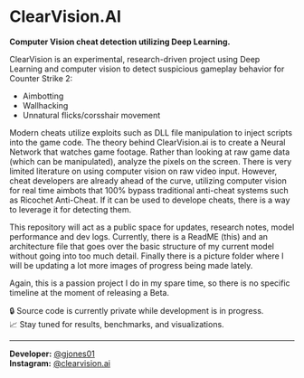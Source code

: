# ClearVision.AI
**Computer Vision cheat detection utilizing Deep Learning.**

ClearVision is an experimental, research-driven project using Deep Learning and computer vision to detect suspicious gameplay behavior for Counter Strike 2:
- Aimbotting
- Wallhacking
- Unnatural flicks/corsshair movement

Modern cheats utilize exploits such as DLL file manipulation to inject scripts into the game code. The theory behind ClearVision.ai is to create a Neural Network that watches game footage. Rather than looking at raw game data (which can be manipulated), analyze the pixels on the screen. There is very limited literature on using computer vision on raw video input. However, cheat developers are already ahead of the curve, utilizing computer vision for real time aimbots that 100% bypass traditional anti-cheat systems such as Ricochet Anti-Cheat. If it can be used to develope cheats, there is a way to leverage it for detecting them.

This repository will act as a public space for updates, research notes, model performance and dev logs. Currently, there is a ReadME (this) and an architecture file that goes over the basic structure of my current model without going into too much detail. Finally there is a picture folder where I will be updating a lot more images of progress being made lately. 

Again, this is a passion project I do in my spare time, so there is no specific timeline at the moment of releasing a Beta.

🔒 Source code is currently private while development is in progress.  
📈 Stay tuned for results, benchmarks, and visualizations.

---
**Developer:** [@gjones01](https://github.com/gjones01)  
**Instagram:** [@clearvision.ai](https://instagram.com/clearvision.ai) 


